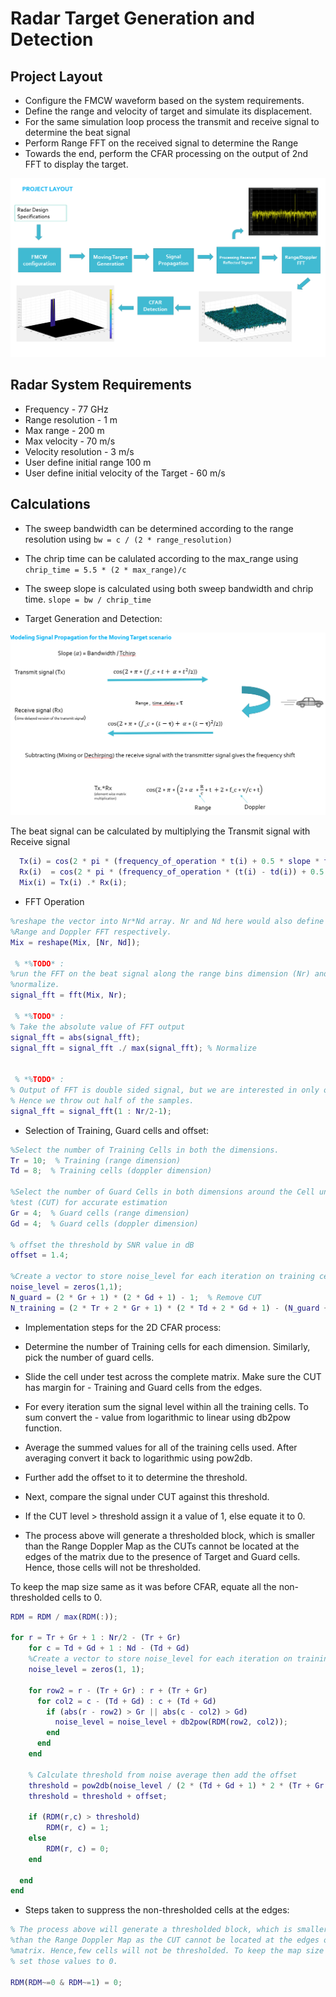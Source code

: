 # Radar Target Generation and Detection

## Project Layout

- Configure the FMCW waveform based on the system requirements.
- Define the range and velocity of target and simulate its displacement.
- For the same simulation loop process the transmit and receive signal to determine the beat signal
- Perform Range FFT on the received signal to determine the Range
- Towards the end, perform the CFAR processing on the output of 2nd FFT to display the target.

![Project Layout](images/1.png)


## Radar System Requirements

- Frequency - 77 GHz
- Range resolution - 1 m
- Max range - 200 m
- Max velocity - 70 m/s
- Velocity resolution - 3 m/s
- User define initial range 100 m
- User define initial velocity of the Target - 60 m/s

## Calculations

- The sweep bandwidth can be determined according to the range resolution using `bw = c / (2 * range_resolution)`
- The chrip time can be calulated according to the max_range using `chrip_time = 5.5 * (2 * max_range)/c`

- The sweep slope is calculated using both sweep bandwidth and chrip time. `slope = bw / chrip_time`

- Target Generation and Detection: 

![Project Layout](images/2.png)


The beat signal can be calculated by multiplying the Transmit signal with Receive signal

```matlab
  Tx(i) = cos(2 * pi * (frequency_of_operation * t(i) + 0.5 * slope * t(i)^2));
  Rx(i)  = cos(2 * pi * (frequency_of_operation * (t(i) - td(i)) + 0.5 * slope * (t(i) - td(i))^2));
  Mix(i) = Tx(i) .* Rx(i);

```

- FFT Operation

```matlab
%reshape the vector into Nr*Nd array. Nr and Nd here would also define the size of
%Range and Doppler FFT respectively.
Mix = reshape(Mix, [Nr, Nd]);

 % *%TODO* :
%run the FFT on the beat signal along the range bins dimension (Nr) and
%normalize.
signal_fft = fft(Mix, Nr);

 % *%TODO* :
% Take the absolute value of FFT output
signal_fft = abs(signal_fft);
signal_fft = signal_fft ./ max(signal_fft); % Normalize


 % *%TODO* :
% Output of FFT is double sided signal, but we are interested in only one side of the spectrum.
% Hence we throw out half of the samples.
signal_fft = signal_fft(1 : Nr/2-1);
```

- Selection of Training, Guard cells and offset:

```matlab
%Select the number of Training Cells in both the dimensions.
Tr = 10;  % Training (range dimension)
Td = 8;  % Training cells (doppler dimension)

%Select the number of Guard Cells in both dimensions around the Cell under 
%test (CUT) for accurate estimation
Gr = 4;  % Guard cells (range dimension)
Gd = 4;  % Guard cells (doppler dimension)

% offset the threshold by SNR value in dB
offset = 1.4;

%Create a vector to store noise_level for each iteration on training cells
noise_level = zeros(1,1);
N_guard = (2 * Gr + 1) * (2 * Gd + 1) - 1;  % Remove CUT
N_training = (2 * Tr + 2 * Gr + 1) * (2 * Td + 2 * Gd + 1) - (N_guard + 1);
```

- Implementation steps for the 2D CFAR process:

 - Determine the number of Training cells for each dimension. Similarly, pick the number of guard cells.
- Slide the cell under test across the complete matrix. Make sure the CUT has margin for - Training and Guard cells from the edges.
- For every iteration sum the signal level within all the training cells. To sum convert the - value from logarithmic to linear using db2pow function.
- Average the summed values for all of the training cells used. After averaging convert it back to logarithmic using pow2db.
- Further add the offset to it to determine the threshold.
- Next, compare the signal under CUT against this threshold.
- If the CUT level > threshold assign it a value of 1, else equate it to 0.
- The process above will generate a thresholded block, which is smaller than the Range Doppler Map as the CUTs cannot be located at the edges of the matrix due to the presence of Target and Guard cells. Hence, those cells will not be thresholded.

To keep the map size same as it was before CFAR, equate all the non-thresholded cells to 0.

```matlab
RDM = RDM / max(RDM(:));

for r = Tr + Gr + 1 : Nr/2 - (Tr + Gr)
    for c = Td + Gd + 1 : Nd - (Td + Gd)
    %Create a vector to store noise_level for each iteration on training cells
    noise_level = zeros(1, 1);

    for row2 = r - (Tr + Gr) : r + (Tr + Gr)
      for col2 = c - (Td + Gd) : c + (Td + Gd)
        if (abs(r - row2) > Gr || abs(c - col2) > Gd)
          noise_level = noise_level + db2pow(RDM(row2, col2));
        end
      end
    end

    % Calculate threshold from noise average then add the offset
    threshold = pow2db(noise_level / (2 * (Td + Gd + 1) * 2 * (Tr + Gr + 1) - (Gr * Gd) - 1));
    threshold = threshold + offset;

    if (RDM(r,c) > threshold)
        RDM(r, c) = 1;
    else
        RDM(r, c) = 0;
    end

  end
end
```

- Steps taken to suppress the non-thresholded cells at the edges:

```matlab
% The process above will generate a thresholded block, which is smaller
%than the Range Doppler Map as the CUT cannot be located at the edges of
%matrix. Hence,few cells will not be thresholded. To keep the map size same
% set those values to 0.

RDM(RDM~=0 & RDM~=1) = 0;
```